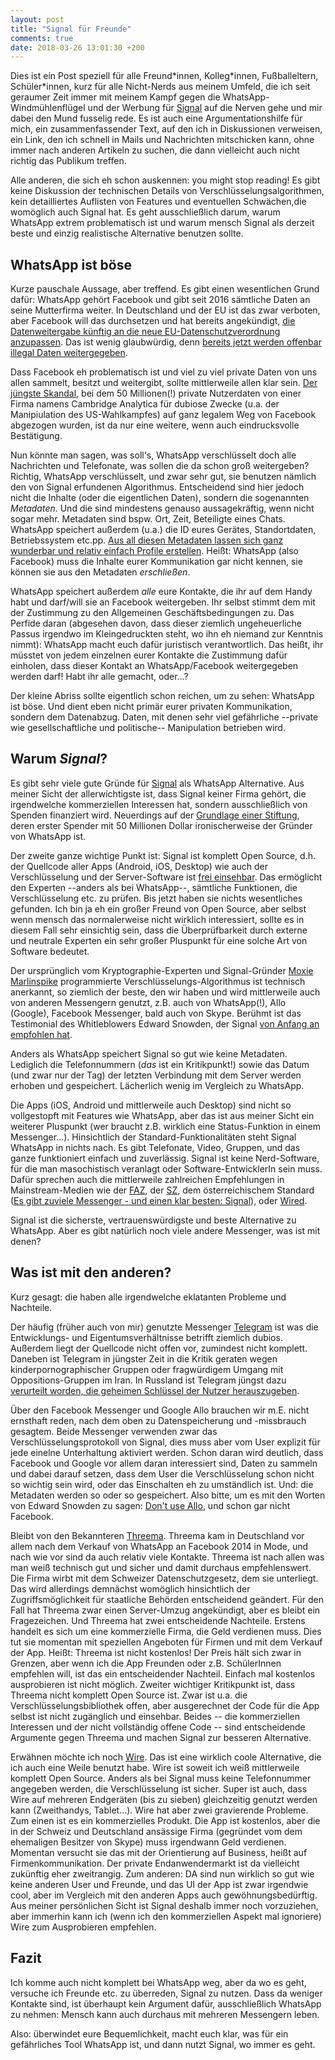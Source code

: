 ```yaml
---
layout: post
title: "Signal für Freunde"
comments: true
date: 2018-03-26 13:01:30 +200
---
```



Dies ist ein Post speziell für alle Freund\*innen, Kolleg\*innen, Fußballeltern,
Schüler\*innen, kurz für alle Nicht-Nerds aus meinem Umfeld, die ich seit
geraumer Zeit immer mit meinem Kampf gegen die WhatsApp-Windmühlenflügel  und
der Werbung für [Signal](https://signal.org) auf die Nerven gehe und mir dabei
den Mund fusselig rede. Es ist auch eine Argumentationshilfe für mich, ein
zusammenfassender Text, auf den ich in Diskussionen verweisen, ein Link, den
ich schnell in Mails und Nachrichten mitschicken kann, ohne immer nach anderen
Artikeln zu suchen, die dann vielleicht auch nicht richtig das Publikum
treffen.

Alle anderen, die sich eh schon auskennen: you might stop reading! Es gibt
keine Diskussion der technischen Details von Verschlüsselungsalgorithmen, kein
detailliertes Auflisten von Features und eventuellen Schwächen,die womöglich
auch Signal hat. Es geht ausschließlich darum, warum WhatsApp extrem
problematisch ist und warum mensch Signal als derzeit beste und einzig
realistische Alternative benutzen sollte.


## WhatsApp ist böse

Kurze pauschale Aussage, aber treffend. Es gibt einen wesentlichen Grund dafür:
WhatsApp gehört Facebook und gibt seit 2016 sämtliche Daten an seine
Mutterfirma weiter. In Deutschland und der EU ist das
zwar verboten, aber Facebook will das durchsetzen und hat bereits angekündigt,
[die Datenweitergabe künftig an die neue EU-Datenschutzverordnung
anzupassen](https://www.golem.de/news/datenschutz-whatsapp-plant-rechtskonforme-datenweitergabe-an-facebook-1803-133346.html).
Das ist wenig glaubwürdig, denn [bereits jetzt werden offenbar illegal Daten
weitergegeben](https://www.golem.de/news/strafe-verhaengt-diese-nutzerdaten-teilt-whatsapp-weiterhin-mit-facebook-1803-133372.html).

Dass Facebook eh problematisch ist und viel zu viel private Daten von uns allen
sammelt, besitzt und weitergibt, sollte mittlerweile allen klar sein. [Der
jüngste Skandal](http://www.spiegel.de/netzwelt/web/facebook-und-cambridge-analytica-leak-whistleblower-christopher-wylie-gesperrt-a-1198763.html),
bei dem 50 Millionen(!) private Nutzerdaten von einer Firma namens
Cambridge Analytica für dubiose Zwecke (u.a. der Manipiulation des
US-Wahlkampfes) auf ganz legalem Weg von Facebook abgezogen wurden, ist da nur
eine weitere, wenn auch eindrucksvolle Bestätigung.

Nun könnte man sagen, was soll's, WhatsApp verschlüsselt doch alle Nachrichten
und Telefonate, was sollen die da schon groß weitergeben? Richtig, WhatsApp
verschlüsselt, und zwar sehr gut, sie benutzen nämlich den von Signal
erfundenen Algorithmus. Entscheidend sind hier jedoch nicht die Inhalte (oder
die eigentlichen Daten), sondern die sogenannten _Metadaten_. Und die sind
mindestens genauso aussagekräftig, wenn nicht sogar mehr. Metadaten sind bspw.
Ort, Zeit, Beteiligte eines Chats. WhatsApp speichert außerdem (u.a.) die ID
eures Gerätes, Standortdaten, Betriebssystem etc.pp. [Aus all diesen Metadaten
lassen sich ganz wunderbar und relativ einfach Profile erstellen](https://www.eff.org/deeplinks/2013/06/why-metadata-matters). Heißt:
WhatsApp (also Facebook) muss die Inhalte eurer Kommunikation gar nicht kennen,
sie können sie aus den Metadaten _erschließen_. 

WhatsApp speichert außerdem _alle_ eure Kontakte, die ihr auf dem Handy habt
und darf/will sie an Facebook weitergeben. Ihr selbst stimmt dem mit der
Zustimmung zu den Allgemeinen Geschäftsbedingungen zu. Das Perfide daran
(abgesehen davon, dass dieser ziemlich ungeheuerliche Passus irgendwo im
Kleingedruckten steht, wo ihn eh niemand zur Kenntnis nimmt): WhatsApp macht
euch dafür juristisch verantwortlich. Das heißt, ihr müsstet von jedem
einzelnen eurer Kontakte die Zustimmung dafür einholen, dass dieser Kontakt an
WhatsApp/Facebook weitergegeben werden darf! Habt ihr alle gemacht, oder...? 

Der kleine Abriss sollte eigentlich schon reichen, um zu sehen: WhatsApp ist
böse. Und dient eben nicht primär eurer privaten Kommunikation, sondern dem
Datenabzug.  Daten, mit denen sehr viel gefährliche --private wie
gesellschaftliche und politische-- Manipulation betrieben wird. 


## Warum _Signal_?

Es gibt sehr viele gute Gründe für [Signal](https://signal.org) als WhatsApp Alternative. Aus meiner
Sicht der allerwichtigste ist, dass Signal keiner Firma gehört, die
irgendwelche kommerziellen Interessen hat, sondern ausschließlich von Spenden
finanziert wird. Neuerdings auf der [Grundlage einer
Stiftung](https://signal.org/blog/signal-foundation/), deren erster Spender mit
50 Millionen Dollar ironischerweise der Gründer von WhatsApp ist. 

Der zweite ganze wichtige Punkt ist: Signal ist komplett Open Source, d.h. der
Quellcode aller Apps (Android, iOS, Desktop) wie auch der Verschlüsselung und
der Server-Software ist [frei einsehbar](https://github.com/signalapp). Das
ermöglicht den Experten --anders als bei WhatsApp--, sämtliche Funktionen, die
Verschlüsselung etc. zu prüfen.  Bis jetzt haben sie nichts wesentliches
gefunden. Ich bin ja eh ein großer Freund von Open Source, aber selbst wenn
mensch das normalerweise nicht wirklich interessiert, sollte es in diesem Fall
sehr einsichtig sein, dass die Überprüfbarkeit durch externe und neutrale
Experten ein sehr großer Pluspunkt für eine solche Art von Software bedeutet.

Der ursprünglich vom Kryptographie-Experten und Signal-Gründer [Moxie
Marlinspike](https://www.wired.de/collection/life/wie-ein-codender-punk-uns-vor-der-nsa-schuetzen-will)
programmierte Verschlüsselungs-Algorithmus ist technisch anerkannt, so ziemlich
der beste, den wir haben und wird mittlerweile auch von anderen Messengern
genutzt, z.B.  auch von WhatsApp(!), Allo (Google), Facebook Messenger, bald
auch von Skype.  Berühmt ist das Testimonial des Whitleblowers Edward Snowden,
der Signal [von Anfang
an](https://twitter.com/snowden/status/661313394906161152) [empfohlen
hat](https://twitter.com/snowden/status/940962714276564993).

Anders als WhatsApp speichert Signal so gut wie keine Metadaten. Lediglich die
Telefonnummern (_das_ ist ein Kritikpunkt!) sowie das Datum (und zwar nur der
Tag) der letzten Verbindung mit dem Server werden erhoben und gespeichert.
Lächerlich wenig im Vergleich zu WhatsApp.

Die Apps (iOS, Android und mittlerweile auch Desktop) sind nicht so
vollgestopft mit Features wie WhatsApp, aber das ist aus meiner Sicht ein
weiterer Pluspunkt (wer braucht z.B. wirklich eine Status-Funktion in einem
Messenger...). Hinsichtlich der Standard-Funktionalitäten steht Signal WhatsApp
in nichts nach. Es gibt Telefonate, Video, Gruppen, und das ganze funktioniert
einfach und zuverlässig. Signal ist keine Nerd-Software, für die man
masochistisch veranlagt oder Software-EntwicklerIn sein muss. Dafür sprechen
auch die mittlerweile zahlreichen Empfehlungen in Mainstream-Medien wie der
[FAZ](http://www.faz.net/aktuell/technik-motor/digital/whatsapp-alternativen-wie-signal-messenger-im-ueberblick-14884896.html),
der
[SZ](http://www.sueddeutsche.de/digital/threema-und-signal-das-sind-die-besseren-alternativen-zu-whatsapp-1.2721971-2),
dem österreichischem Standard ([Es gibt zuviele Messenger - und einen klar
besten:
Signal](https://derstandard.at/2000067258484/Es-gibt-zu-viele-Messenger-und-einen-klar-besten-Signal)),
oder
[Wired](https://www.wired.de/collection/tech/vergiss-all-die-andren-messenger-apps-signal-ist-die-sicherste).

Signal ist die sicherste, vertrauenswürdigste und beste Alternative zu
WhatsApp. Aber es gibt natürlich noch viele andere Messenger, was ist mit
denen?

## Was ist mit den anderen?

Kurz gesagt: die haben alle irgendwelche eklatanten Probleme und Nachteile.

Der häufig (früher auch von mir) genutzte Messenger
[Telegram](https://telegram.org/) ist was die
Entwicklungs- und Eigentumsverhältnisse betrifft ziemlich dubios.
Außerdem liegt der Quellcode nicht offen vor, zumindest nicht komplett. Daneben
ist Telegram in jüngster Zeit in die Kritik geraten wegen
kinderpornographischer Gruppen oder fragwürdigem Umgang mit Oppositions-Gruppen
im Iran. In Russland ist Telegram jüngst dazu [verurteilt worden, die geheimen
Schlüssel der Nutzer
herauszugeben](https://www.instapaper.com/read/1032455718).

Über den Facebook Messenger und Google Allo brauchen wir m.E. nicht ernsthaft
reden, nach dem oben zu Datenspeicherung und -missbrauch gesagtem. Beide
Messenger verwenden zwar das Verschlüsselungsprotokoll von Signal, dies muss
aber vom User explizit für jede einelne Unterhaltung aktiviert werden. Schon
daran wird deutlich, dass Facebook und Google vor allem daran interessiert
sind, Daten zu sammeln und dabei darauf setzen, dass dem User die
Verschlüsselung schon nicht so wichtig sein wird, oder das Einschalten eh zu
umständlich ist. Und: die Metadaten werden so oder so gespeichert. Also bitte,
um es mit den Worten von Edward Snowden zu sagen:
[Don't use Allo](https://twitter.com/Snowden/status/778588715736260608), und
schon gar nicht Facebook.

Bleibt von den Bekannteren [Threema](https://threema.ch). Threema kam in
Deutschland vor allem nach dem Verkauf von WhatsApp an Facebook 2014 in Mode,
und nach wie vor sind da auch relativ viele Kontakte. Threema ist nach allen
was man weiß technisch gut und sicher und damit durchaus empfehlenswert. Die
Firma wirbt mit dem Schweizer Datenschutzgesetz, dem sie unterliegt. Das wird
allerdings demnächst womöglich hinsichtlich der Zugriffsmöglichkeit für
staatliche Behörden entscheidend geändert. Für den Fall hat Threema zwar einen
Server-Umzug angekündigt, aber es bleibt ein Fragezeichen. Und Threema hat zwei
entscheidende Nachteile. Erstens handelt es sich um eine kommerzielle Firma,
die Geld verdienen muss. Dies tut sie momentan mit speziellen Angeboten für
Firmen und mit dem Verkauf der App. Heißt: Threema ist nicht kostenlos! Der
Preis hält sich zwar in Grenzen, aber wenn ich die App Freunden oder z.B.
SchülerInnen empfehlen will, ist das ein entscheidender Nachteil. Einfach mal
kostenlos ausprobieren ist nicht möglich. Zweiter wichtiger Kritikpunkt ist,
dass Threema nicht komplett Open Source ist. Zwar ist u.a. die
Verschlüsselungsbibliothek offen, aber ausgerechnet der Code für die App selbst
ist nicht zugänglich und einsehbar. Beides -- die kommerziellen Interessen und
der nicht vollständig offene Code -- sind entscheidende Argumente gegen
Threema und machen Signal zur besseren Alternative.

Erwähnen möchte ich noch [Wire](https://wire.com). Das ist eine wirklich coole
Alternative, die ich auch eine Weile benutzt habe. Wire ist soweit ich weiß
mittlerweile komplett Open Source. Anders als bei Signal muss keine
Telefonnummer angegeben werden, die Verschlüsselung ist sicher. Super ist
auch, dass Wire auf mehreren Endgeräten (bis zu sieben) gleichzeitig genutzt
werden kann (Zweithandys, Tablet...). Wire hat aber zwei gravierende Probleme.
Zum einen ist es ein kommerzielles Produkt. Die App ist kostenlos, aber die in
der Schweiz und Deutschland ansässige Firma (gegründet vom dem ehemaligen
Besitzer von Skype) muss irgendwann Geld verdienen. Momentan versucht sie das
mit der Orientierung auf Business, heißt auf Firmenkommunikation. Der
private Endanwendermarkt ist da vielleicht zukünftig eher zweitrangig. Zum
anderen: DA sind nun wirklich so gut wie keine anderen User und Freunde, und
das UI der App ist zwar irgendwie cool, aber im Vergleich mit den anderen Apps
auch gewöhnungsbedürftig. Aus meiner persönlichen Sicht ist Signal deshalb
immer noch vorzuziehen, aber immerhin kann ich (wenn ich den kommerziellen
Aspekt mal ignoriere) Wire zum Ausprobieren empfehlen.


## Fazit

Ich komme auch nicht komplett bei WhatsApp weg, aber da wo es geht, versuche
ich Freunde etc. zu überreden, Signal zu nutzen. Dass da weniger Kontakte sind,
ist überhaupt kein Argument dafür, ausschließlich WhatsApp zu nehmen: Mensch
kann auch durchaus mit mehreren Messengern leben.

Also: überwindet eure Bequemlichkeit, macht euch klar, was für ein
gefährliches Tool WhatsApp ist, und dann nutzt Signal, wo immer es geht.




